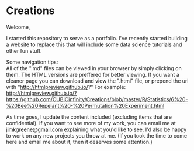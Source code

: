 # Creations

Welcome,

I started this repository to serve as a portfolio. I've recently started building a website to replace this that will include some data science tutorials and other fun stuff.

Some navigation tips:<br />
All of the ".md" files can be viewed in your browser by simply clicking on them. The HTML versions are preffered for better viewing. If you want a cleaner page you can download and view the ".html" file, or prepend the url with "http://htmlpreview.github.io/?" For example: http://htmlpreview.github.io/?https://github.com/CUBICinfinity/Creations/blob/master/R/Statistics/6%20-%20Bee%20Repelant%20-%20Permutation%20Experiment.html

As time goes, I update the content included (excluding items that are confidential). If you want to see more of my work, you can email me at jimkgreene@gmail.com explaining what you'd like to see. I'd also be happy to work on any new projects you throw at me. (If you took the time to come here and email me about it, then it deserves some attention.)
